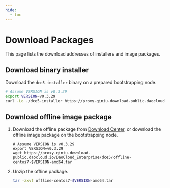 ```yaml
---
hide:
  - toc
---
```


# Download Packages

This page lists the download addresses of installers and image packages.

## Download binary installer

Download the `dce5-installer` binary on a prepared bootstrapping node.

```bash
# Assume VERSION is v0.3.29
export VERSION=v0.3.29
curl -Lo ./dce5-installer https://proxy-qiniu-download-public.daocloud.io/DaoCloud_Enterprise/dce5/dce5-installer-$VERSION
```

## Download offline image package

1. Download the offline package from [Download Center](../../download/dce5.md), or download the offline image package on the bootstrapping node.

    ```shell
    # Assume VERSION is v0.3.29
    export VERSION=v0.3.29
    wget https://proxy-qiniu-download-public.daocloud.io/DaoCloud_Enterprise/dce5/offline-centos7-$VERSION-amd64.tar
    ```

2. Unzip the offline package.

    ```bash
    tar -zxvf offline-centos7-$VERSION-amd64.tar
    ```